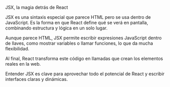 JSX, la magia detrás de React

JSX es una sintaxis especial que parece HTML pero se usa dentro de JavaScript. Es la forma en que React define qué se verá en pantalla, combinando estructura y lógica en un solo lugar.

Aunque parece HTML, JSX permite escribir expresiones JavaScript dentro de llaves, como mostrar variables o llamar funciones, lo que da mucha flexibilidad.

Al final, React transforma este código en llamadas que crean los elementos reales en la web.

Entender JSX es clave para aprovechar todo el potencial de React y escribir interfaces claras y dinámicas.
